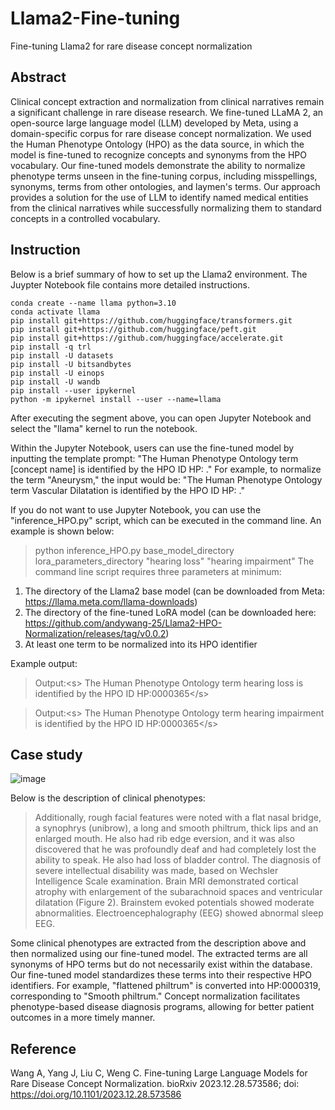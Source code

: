 # Llama2-Fine-tuning
Fine-tuning Llama2 for rare disease concept normalization

## Abstract
Clinical concept extraction and normalization from clinical narratives remain a significant challenge in rare disease research. We fine-tuned LLaMA 2, an open-source large language model (LLM) developed by Meta, using a domain-specific corpus for rare disease concept normalization. We used the Human Phenotype Ontology (HPO) as the data source, in which the model is fine-tuned to recognize concepts and synonyms from the HPO vocabulary. Our fine-tuned models demonstrate the ability to normalize phenotype terms unseen in the fine-tuning corpus, including misspellings, synonyms, terms from other ontologies, and laymen's terms. Our approach provides a solution for the use of LLM to identify named medical entities from the clinical narratives while successfully normalizing them to standard concepts in a controlled vocabulary.

## Instruction

Below is a brief summary of how to set up the Llama2 environment. The Juypter Notebook file contains more detailed instructions. 

```
conda create --name llama python=3.10
conda activate llama
pip install git+https://github.com/huggingface/transformers.git
pip install git+https://github.com/huggingface/peft.git
pip install git+https://github.com/huggingface/accelerate.git
pip install -q trl
pip install -U datasets
pip install -U bitsandbytes
pip install -U einops
pip install -U wandb
pip install --user ipykernel
python -m ipykernel install --user --name=llama
```

After executing the segment above, you can open Jupyter Notebook and select the "llama" kernel to run the notebook. 

Within the Jupyter Notebook, users can use the fine-tuned model by inputting the template prompt: "The Human Phenotype Ontology term [concept name] is identified by the HPO ID HP: ." For example, to normalize the term "Aneurysm," the input would be: "The Human Phenotype Ontology term Vascular Dilatation is identified by the HPO ID HP: ."

If you do not want to use Jupyter Notebook, you can use the "inference_HPO.py" script, which can be executed in the command line. An example is shown below: 
> python inference_HPO.py base_model_directory lora_parameters_directory "hearing loss" "hearing impairment"
The command line script requires three parameters at minimum:
1. The directory of the Llama2 base model (can be downloaded from Meta: https://llama.meta.com/llama-downloads)
2. The directory of the fine-tuned LoRA model (can be downloaded here: https://github.com/andywang-25/Llama2-HPO-Normalization/releases/tag/v0.0.2)
3. At least one term to be normalized into its HPO identifier 

Example output: 
> Output:\<s\> The Human Phenotype Ontology term hearing loss is identified by the HPO ID HP:0000365\</s\>

> Output:\<s\> The Human Phenotype Ontology term hearing impairment is identified by the HPO ID HP:0000365\</s\>

## Case study


![image](https://github.com/andywang-25/Llama2-HPO-Normalization/assets/112890888/3a28109e-5c54-4a37-b7a5-0a9b3ab77d16)

Below is the description of clinical phenotypes:

> Additionally, rough facial features were noted with a flat nasal bridge, a synophrys (unibrow), a long and smooth philtrum, thick lips and an enlarged mouth. He also had rib edge eversion, and it was also discovered that he was profoundly deaf and had completely lost the ability to speak. He also had loss of bladder control. The diagnosis of severe intellectual disability was made, based on Wechsler Intelligence Scale examination. Brain MRI demonstrated cortical atrophy with enlargement of the subarachnoid spaces and ventricular dilatation (Figure 2). Brainstem evoked potentials showed moderate abnormalities. Electroencephalography (EEG) showed abnormal sleep EEG.

Some clinical phenotypes are extracted from the description above and then normalized using our fine-tuned model. The extracted terms are all synonyms of HPO terms but do not necessarily exist within the database. Our fine-tuned model standardizes these terms into their respective HPO identifiers. For example, "flattened philtrum" is converted into HP:0000319, corresponding to "Smooth philtrum." Concept normalization facilitates phenotype-based disease diagnosis programs, allowing for better patient outcomes in a more timely manner. 
 

## Reference

Wang A, Yang J, Liu C, Weng C. Fine-tuning Large Language Models for Rare Disease Concept Normalization. bioRxiv 2023.12.28.573586; doi: https://doi.org/10.1101/2023.12.28.573586

